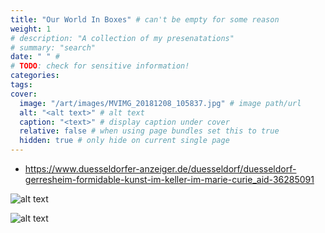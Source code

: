 ```yaml
---
title: "Our World In Boxes" # can't be empty for some reason
weight: 1
# description: "A collection of my presenatations"
# summary: "search"
date: " " # 
# TODO: check for sensitive information!
categories:
tags:
cover: 
  image: "/art/images/MVIMG_20181208_105837.jpg" # image path/url
  alt: "<alt text>" # alt text
  caption: "<text>" # display caption under cover
  relative: false # when using page bundles set this to true
  hidden: true # only hide on current single page
---
```


- https://www.duesseldorfer-anzeiger.de/duesseldorf/duesseldorf-gerresheim-formidable-kunst-im-keller-im-marie-curie_aid-36285091


![alt text](/art/images/PK_wild.jpg "ahja")

![alt text](/art/images/PK/MVIMG_20190125_200005.jpg "🔥")






